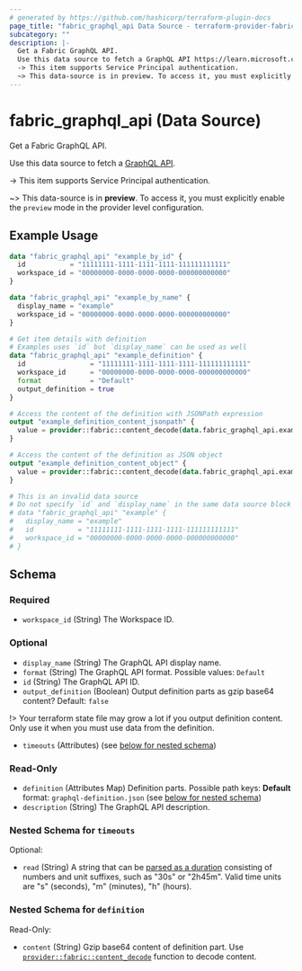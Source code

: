 ```yaml
---
# generated by https://github.com/hashicorp/terraform-plugin-docs
page_title: "fabric_graphql_api Data Source - terraform-provider-fabric"
subcategory: ""
description: |-
  Get a Fabric GraphQL API.
  Use this data source to fetch a GraphQL API https://learn.microsoft.com/fabric/data-engineering/api-graphql-overview.
  -> This item supports Service Principal authentication.
  ~> This data-source is in preview. To access it, you must explicitly enable the preview mode in the provider level configuration.
---
```


# fabric_graphql_api (Data Source)

Get a Fabric GraphQL API.

Use this data source to fetch a [GraphQL API](https://learn.microsoft.com/fabric/data-engineering/api-graphql-overview).

-> This item supports Service Principal authentication.

~> This data-source is in **preview**. To access it, you must explicitly enable the `preview` mode in the provider level configuration.

## Example Usage

```terraform
data "fabric_graphql_api" "example_by_id" {
  id           = "11111111-1111-1111-1111-111111111111"
  workspace_id = "00000000-0000-0000-0000-000000000000"
}

data "fabric_graphql_api" "example_by_name" {
  display_name = "example"
  workspace_id = "00000000-0000-0000-0000-000000000000"
}

# Get item details with definition
# Examples uses `id` but `display_name` can be used as well
data "fabric_graphql_api" "example_definition" {
  id                = "11111111-1111-1111-1111-111111111111"
  workspace_id      = "00000000-0000-0000-0000-000000000000"
  format            = "Default"
  output_definition = true
}

# Access the content of the definition with JSONPath expression
output "example_definition_content_jsonpath" {
  value = provider::fabric::content_decode(data.fabric_graphql_api.example_definition.definition["graphql-definition.json"].content, ".datasources[0].sourceArtifactId")
}

# Access the content of the definition as JSON object
output "example_definition_content_object" {
  value = provider::fabric::content_decode(data.fabric_graphql_api.example_definition.definition["graphql-definition.json"].content).datasources[0].sourceArtifactId
}

# This is an invalid data source
# Do not specify `id` and `display_name` in the same data source block
# data "fabric_graphql_api" "example" {
#   display_name = "example"
#   id           = "11111111-1111-1111-1111-111111111111"
#   workspace_id = "00000000-0000-0000-0000-000000000000"
# }
```

<!-- schema generated by tfplugindocs -->
## Schema

### Required

- `workspace_id` (String) The Workspace ID.

### Optional

- `display_name` (String) The GraphQL API display name.
- `format` (String) The GraphQL API format. Possible values: `Default`
- `id` (String) The GraphQL API ID.
- `output_definition` (Boolean) Output definition parts as gzip base64 content? Default: `false`

!> Your terraform state file may grow a lot if you output definition content. Only use it when you must use data from the definition.

- `timeouts` (Attributes) (see [below for nested schema](#nestedatt--timeouts))

### Read-Only

- `definition` (Attributes Map) Definition parts. Possible path keys: **Default** format: `graphql-definition.json` (see [below for nested schema](#nestedatt--definition))
- `description` (String) The GraphQL API description.

<a id="nestedatt--timeouts"></a>

### Nested Schema for `timeouts`

Optional:

- `read` (String) A string that can be [parsed as a duration](https://pkg.go.dev/time#ParseDuration) consisting of numbers and unit suffixes, such as "30s" or "2h45m". Valid time units are "s" (seconds), "m" (minutes), "h" (hours).

<a id="nestedatt--definition"></a>

### Nested Schema for `definition`

Read-Only:

- `content` (String) Gzip base64 content of definition part.
Use [`provider::fabric::content_decode`](../functions/content_decode.md) function to decode content.
